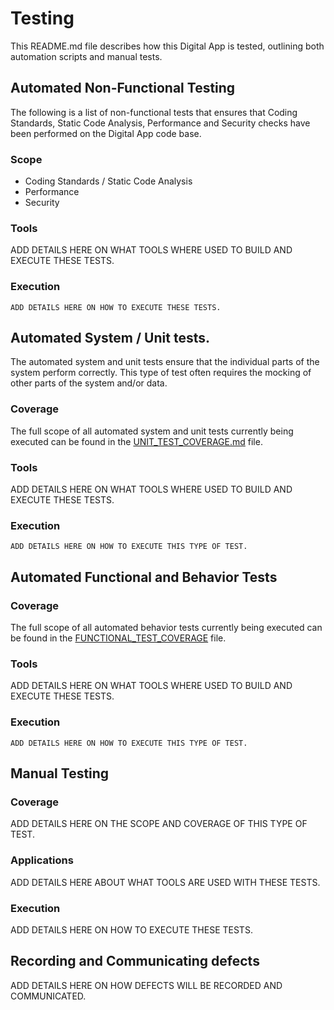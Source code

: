 # Testing

This README.md file describes how this Digital App is tested, outlining both automation scripts and manual tests.

## Automated Non-Functional Testing

The following is a list of non-functional tests that ensures that Coding Standards, Static Code Analysis, Performance and Security checks have been performed on the Digital App code base.

### Scope
* Coding Standards / Static Code Analysis
* Performance
* Security

### Tools
ADD DETAILS HERE ON WHAT TOOLS WHERE USED TO BUILD AND EXECUTE THESE TESTS.

### Execution
```
ADD DETAILS HERE ON HOW TO EXECUTE THESE TESTS.
```

## Automated System / Unit tests.

The automated system and unit tests ensure that the individual parts of the system perform correctly. This type of test often requires the mocking of other parts of the system and/or data.

### Coverage
The full scope of all automated system and unit tests currently being executed can be found in the [UNIT_TEST_COVERAGE.md](UNIT_TEST_COVERAGE.md) file.

### Tools
ADD DETAILS HERE ON WHAT TOOLS WHERE USED TO BUILD AND EXECUTE THESE TESTS.

### Execution
```
ADD DETAILS HERE ON HOW TO EXECUTE THIS TYPE OF TEST.
```


## Automated Functional and Behavior Tests

### Coverage
The full scope of all automated behavior tests currently being executed can be found in the [FUNCTIONAL_TEST_COVERAGE](FUNCTIONAL_TEST_COVERAGE.md) file.

### Tools
ADD DETAILS HERE ON WHAT TOOLS WHERE USED TO BUILD AND EXECUTE THESE TESTS.

### Execution
```
ADD DETAILS HERE ON HOW TO EXECUTE THIS TYPE OF TEST.
```

## Manual Testing

### Coverage
ADD DETAILS HERE ON THE SCOPE AND COVERAGE OF THIS TYPE OF TEST.

### Applications
ADD DETAILS HERE ABOUT WHAT TOOLS ARE USED WITH THESE TESTS.

### Execution
ADD DETAILS HERE ON HOW TO EXECUTE THESE TESTS.


## Recording and Communicating defects

ADD DETAILS HERE ON HOW DEFECTS WILL BE RECORDED AND COMMUNICATED.
